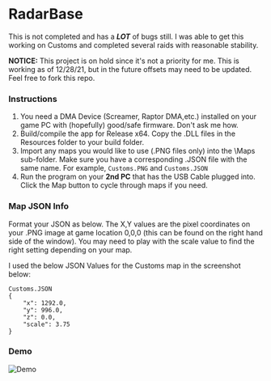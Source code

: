 # RadarBase
This is not completed and has a ***LOT*** of bugs still. I was able to get this working on Customs and completed several raids with reasonable stability.

**NOTICE:** This project is on hold since it's not a priority for me. This is working as of 12/28/21, but in the future offsets may need to be updated. Feel free to fork this repo.

### Instructions
1. You need a DMA Device (Screamer, Raptor DMA,etc.) installed on your game PC with (hopefully) good/safe firmware. Don't ask me how.
2. Build/compile the app for Release x64. Copy the .DLL files in the Resources folder to your build folder.
3. Import any maps you would like to use (.PNG files only) into the \\Maps sub-folder. Make sure you have a corresponding .JSON file with the same name. For example, `Customs.PNG` and `Customs.JSON`
4. Run the program on your **2nd PC** that has the USB Cable plugged into. Click the Map button to cycle through maps if you need.

### Map JSON Info
Format your JSON as below. The X,Y values are the pixel coordinates on your .PNG image at game location 0,0,0 (this can be found on the right hand side of the window). You may need to play with the scale value to find the right setting depending on your map.

I used the below JSON Values for the Customs map in the screenshot below:
```
Customs.JSON
{
	"x": 1292.0,
	"y": 996.0,
	"z": 0.0,
	"scale": 3.75
}
```

### Demo
![Demo](https://user-images.githubusercontent.com/42287509/147527964-abf8a25a-ba9e-4b23-af92-66738e42b053.png)
